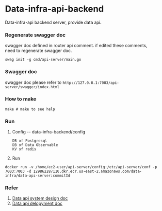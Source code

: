 # Data-infra-api-backend
Data-infra-api backend server, provide data api.

### Regenerate swagger doc
swagger doc defined in router api comment.
if edited these comments, need to regenerate swagger doc.
```shell script
swag init -g cmd/api-server/main.go
```

### Swagger doc
swagger doc please refer to
`http://127.0.0.1:7003/api-server/swagger/index.html`

### How to make
```
make # make to see help
```
### Run
1. Config -- data-infra-backend/config
    ```
    DB of Postgresql
    DB of Data Observable
    KV of redis
    ```
2. Run
```
docker run -v /home/ec2-user/api-server/config:/etc/api-server/conf -p 7003:7003 -d 129862287110.dkr.ecr.us-east-2.amazonaws.com/data-infra/data-api-server:commitId
```

### Refer
1. [Data api system design doc](https://docs.google.com/document/d/1QoA4ZNfGSCqvZPHf5l2D11NZchuTTy9oh3-qkVUC3BM/edit#heading=h.qsczq5hva7v4)
2. [Data api delopyment doc](https://docs.google.com/document/d/1oOXyUavXw4uGl-DBJEi5HuISR4tmVkUAgmdt4ixNUi8/edit#heading=h.j5s77vdguv8h)
